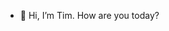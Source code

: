 - 👋 Hi, I’m Tim. How are you today?
<!---
tclum/tclum is a ✨ special ✨ repository because its `README.md` (this file) appears on your GitHub profile.
You can click the Preview link to take a look at your changes.
--->
